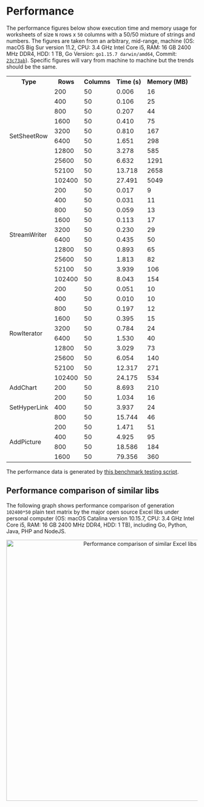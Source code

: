 # Performance

The performance figures below show execution time and memory usage for worksheets of size `N` rows x `50` columns with a 50/50 mixture of strings and numbers. The figures are taken from an arbitrary, mid-range, machine (OS: macOS Big Sur version 11.2, CPU: 3.4 GHz Intel Core i5, RAM: 16 GB 2400 MHz DDR4, HDD: 1 TB, Go Version: `go1.15.7 darwin/amd64`, Commit: [`23c73ab`](https://github.com/360EntSecGroup-Skylar/excelize/tree/23c73ab527731f9d414e81f7ea15e2ae1a72a290)). Specific figures will vary from machine to machine but the trends should be the same.

<table>
    <tr>
        <th>Type</th>
        <th>Rows</th>
        <th>Columns</th>
        <th>Time (s)</th>
        <th>Memory (MB)</th>
    </tr>
    <tr>
        <td rowspan="10">SetSheetRow</td>
        <td>200</td>
        <td>50</td>
        <td>0.006</td>
        <td>16</td>
    </tr>
    <tr>
        <td>400</td>
        <td>50</td>
        <td>0.106</td>
        <td>25</td>
    </tr>
    <tr>
        <td>800</td>
        <td>50</td>
        <td>0.207</td>
        <td>44</td>
    </tr>
    <tr>
        <td>1600</td>
        <td>50</td>
        <td>0.410</td>
        <td>75</td>
    </tr>
    <tr>
        <td>3200</td>
        <td>50</td>
        <td>0.810</td>
        <td>167</td>
    </tr>
    <tr>
        <td>6400</td>
        <td>50</td>
        <td>1.651</td>
        <td>298</td>
    </tr>
    <tr>
        <td>12800</td>
        <td>50</td>
        <td>3.278</td>
        <td>585</td>
    </tr>
    <tr>
        <td>25600</td>
        <td>50</td>
        <td>6.632</td>
        <td>1291</td>
    </tr>
    <tr>
        <td>52100</td>
        <td>50</td>
        <td>13.718</td>
        <td>2658</td>
    </tr>
    <tr>
        <td>102400</td>
        <td>50</td>
        <td>27.491</td>
        <td>5049</td>
    </tr>
    <tr>
        <td rowspan="10">StreamWriter</td>
        <td>200</td>
        <td>50</td>
        <td>0.017</td>
        <td>9</td>
    </tr>
    <tr>
        <td>400</td>
        <td>50</td>
        <td>0.031</td>
        <td>11</td>
    </tr>
    <tr>
        <td>800</td>
        <td>50</td>
        <td>0.059</td>
        <td>13</td>
    </tr>
    <tr>
        <td>1600</td>
        <td>50</td>
        <td>0.113</td>
        <td>17</td>
    </tr>
    <tr>
        <td>3200</td>
        <td>50</td>
        <td>0.230</td>
        <td>29</td>
    </tr>
    <tr>
        <td>6400</td>
        <td>50</td>
        <td>0.435</td>
        <td>50</td>
    </tr>
    <tr>
        <td>12800</td>
        <td>50</td>
        <td>0.893</td>
        <td>65</td>
    </tr>
    <tr>
        <td>25600</td>
        <td>50</td>
        <td>1.813</td>
        <td>82</td>
    </tr>
    <tr>
        <td>52100</td>
        <td>50</td>
        <td>3.939</td>
        <td>106</td>
    </tr>
    <tr>
        <td>102400</td>
        <td>50</td>
        <td>8.043</td>
        <td>154</td>
    </tr>
    <tr>
        <td rowspan="10">RowIterator</td>
        <td>200</td>
        <td>50</td>
        <td>0.051</td>
        <td>10</td>
    </tr>
    <tr>
        <td>400</td>
        <td>50</td>
        <td>0.010</td>
        <td>10</td>
    </tr>
    <tr>
        <td>800</td>
        <td>50</td>
        <td>0.197</td>
        <td>12</td>
    </tr>
    <tr>
        <td>1600</td>
        <td>50</td>
        <td>0.395</td>
        <td>15</td>
    </tr>
    <tr>
        <td>3200</td>
        <td>50</td>
        <td>0.784</td>
        <td>24</td>
    </tr>
    <tr>
        <td>6400</td>
        <td>50</td>
        <td>1.530</td>
        <td>40</td>
    </tr>
    <tr>
        <td>12800</td>
        <td>50</td>
        <td>3.029</td>
        <td>73</td>
    </tr>
    <tr>
        <td>25600</td>
        <td>50</td>
        <td>6.054</td>
        <td>140</td>
    </tr>
    <tr>
        <td>52100</td>
        <td>50</td>
        <td>12.317</td>
        <td>271</td>
    </tr>
    <tr>
        <td>102400</td>
        <td>50</td>
        <td>24.175</td>
        <td>534</td>
    </tr>
    <tr>
        <td rowspan="1">AddChart</td>
        <td>200</td>
        <td>50</td>
        <td>8.693</td>
        <td>210</td>
    </tr>
    <tr>
        <td rowspan="3">SetHyperLink</td>
        <td>200</td>
        <td>50</td>
        <td>1.034</td>
        <td>16</td>
    </tr>
    <tr>
        <td>400</td>
        <td>50</td>
        <td>3.937</td>
        <td>24</td>
    </tr>
    <tr>
        <td>800</td>
        <td>50</td>
        <td>15.744</td>
        <td>46</td>
    </tr>
    <tr>
        <td rowspan="4">AddPicture</td>
        <td>200</td>
        <td>50</td>
        <td>1.471</td>
        <td>51</td>
    </tr>
    <tr>
        <td>400</td>
        <td>50</td>
        <td>4.925</td>
        <td>95</td>
    </tr>
    <tr>
        <td>800</td>
        <td>50</td>
        <td>18.586</td>
        <td>184</td>
    </tr>
    <tr>
        <td>1600</td>
        <td>50</td>
        <td>79.356</td>
        <td>360</td>
    </tr>
</table>

The performance data is generated by [this benchmark testing script](https://gist.github.com/xuri/6a5733d7c68fb212792a94b29280234b).

## Performance comparison of similar libs

The following graph shows performance comparison of generation `102400*50` plain text matrix by the major open source Excel libs under personal computer (OS: macOS Catalina version 10.15.7, CPU: 3.4 GHz Intel Core i5, RAM: 16 GB 2400 MHz DDR4, HDD: 1 TB), including Go, Python, Java, PHP and NodeJS.

<p align="center"><img width="688" src="https://xuri.me/wp-content/uploads/2016/08/excelize-golang-library-for-reading-and-writing-xlsx-files-3.png" alt="Performance comparison of similar Excel libs"></p>
